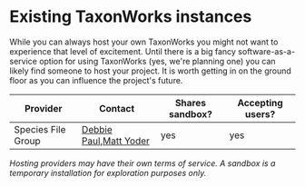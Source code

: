 # Existing TaxonWorks instances

While you can always host your own TaxonWorks you might not want to experience that level of excitement.  Until there is a big fancy software-as-a-service option for using TaxonWorks (yes, we're planning one) you can likely find someone to host your project.  It is worth getting in on the ground floor as you can influence the project's future.

| Provider            | Contact                           | Shares sandbox? | Accepting users?  | 
| --------------------| ----------------------------------|-----------------|-------------------|
| Species File Group  |  [Debbie Paul](mailto:dlpaul@illinois.edu),[Matt Yoder](mailto:diapriid@gmail.com) | yes             | yes               |

_Hosting providers may have their own terms of service. A sandbox is a temporary installation for exploration purposes only._
